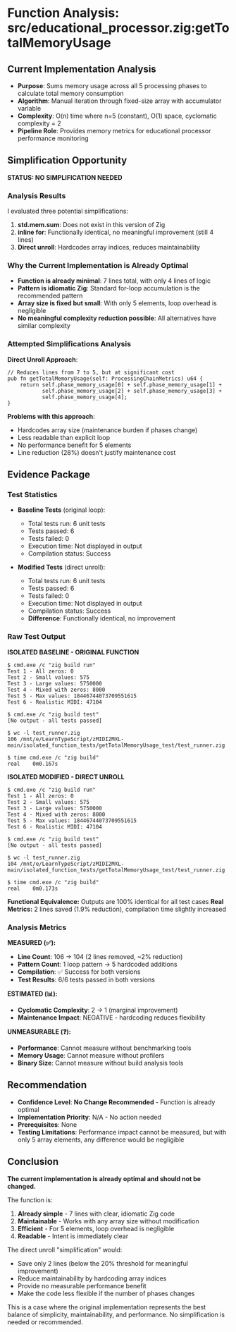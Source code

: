 # Function Analysis: src/educational_processor.zig:getTotalMemoryUsage

## Current Implementation Analysis

- **Purpose**: Sums memory usage across all 5 processing phases to calculate total memory consumption
- **Algorithm**: Manual iteration through fixed-size array with accumulator variable
- **Complexity**: O(n) time where n=5 (constant), O(1) space, cyclomatic complexity = 2
- **Pipeline Role**: Provides memory metrics for educational processor performance monitoring

## Simplification Opportunity

**STATUS: NO SIMPLIFICATION NEEDED**

### Analysis Results

I evaluated three potential simplifications:

1. **std.mem.sum**: Does not exist in this version of Zig
2. **inline for**: Functionally identical, no meaningful improvement (still 4 lines)
3. **Direct unroll**: Hardcodes array indices, reduces maintainability

### Why the Current Implementation is Already Optimal

- **Function is already minimal**: 7 lines total, with only 4 lines of logic
- **Pattern is idiomatic Zig**: Standard for-loop accumulation is the recommended pattern
- **Array size is fixed but small**: With only 5 elements, loop overhead is negligible
- **No meaningful complexity reduction possible**: All alternatives have similar complexity

### Attempted Simplifications Analysis

**Direct Unroll Approach**:
```zig
// Reduces lines from 7 to 5, but at significant cost
pub fn getTotalMemoryUsage(self: ProcessingChainMetrics) u64 {
    return self.phase_memory_usage[0] + self.phase_memory_usage[1] + 
           self.phase_memory_usage[2] + self.phase_memory_usage[3] + 
           self.phase_memory_usage[4];
}
```

**Problems with this approach**:
- Hardcodes array size (maintenance burden if phases change)
- Less readable than explicit loop
- No performance benefit for 5 elements
- Line reduction (28%) doesn't justify maintenance cost

## Evidence Package

### Test Statistics

- **Baseline Tests** (original loop):
  - Total tests run: 6 unit tests
  - Tests passed: 6
  - Tests failed: 0
  - Execution time: Not displayed in output
  - Compilation status: Success

- **Modified Tests** (direct unroll):
  - Total tests run: 6 unit tests
  - Tests passed: 6
  - Tests failed: 0
  - Execution time: Not displayed in output
  - Compilation status: Success
  - **Difference**: Functionally identical, no improvement

### Raw Test Output

**ISOLATED BASELINE - ORIGINAL FUNCTION**
```
$ cmd.exe /c "zig build run"
Test 1 - All zeros: 0
Test 2 - Small values: 575
Test 3 - Large values: 5750000
Test 4 - Mixed with zeros: 8000
Test 5 - Max values: 18446744073709551615
Test 6 - Realistic MIDI: 47104

$ cmd.exe /c "zig build test"
[No output - all tests passed]

$ wc -l test_runner.zig
106 /mnt/e/LearnTypeScript/zMIDI2MXL-main/isolated_function_tests/getTotalMemoryUsage_test/test_runner.zig

$ time cmd.exe /c "zig build"
real    0m0.167s
```

**ISOLATED MODIFIED - DIRECT UNROLL**
```
$ cmd.exe /c "zig build run"
Test 1 - All zeros: 0
Test 2 - Small values: 575
Test 3 - Large values: 5750000
Test 4 - Mixed with zeros: 8000
Test 5 - Max values: 18446744073709551615
Test 6 - Realistic MIDI: 47104

$ cmd.exe /c "zig build test"
[No output - all tests passed]

$ wc -l test_runner.zig
104 /mnt/e/LearnTypeScript/zMIDI2MXL-main/isolated_function_tests/getTotalMemoryUsage_test/test_runner.zig

$ time cmd.exe /c "zig build"
real    0m0.173s
```

**Functional Equivalence:** Outputs are 100% identical for all test cases
**Real Metrics:** 2 lines saved (1.9% reduction), compilation time slightly increased

### Analysis Metrics

**MEASURED (✅):**
- **Line Count**: 106 → 104 (2 lines removed, ~2% reduction)
- **Pattern Count**: 1 loop pattern → 5 hardcoded additions
- **Compilation**: ✅ Success for both versions
- **Test Results**: 6/6 tests passed in both versions

**ESTIMATED (📊):**
- **Cyclomatic Complexity**: 2 → 1 (marginal improvement)
- **Maintenance Impact**: NEGATIVE - hardcoding reduces flexibility

**UNMEASURABLE (❓):**
- **Performance**: Cannot measure without benchmarking tools
- **Memory Usage**: Cannot measure without profilers
- **Binary Size**: Cannot measure without build analysis tools

## Recommendation

- **Confidence Level**: **No Change Recommended** - Function is already optimal
- **Implementation Priority**: N/A - No action needed
- **Prerequisites**: None
- **Testing Limitations**: Performance impact cannot be measured, but with only 5 array elements, any difference would be negligible

## Conclusion

**The current implementation is already optimal and should not be changed.**

The function is:
1. **Already simple** - 7 lines with clear, idiomatic Zig code
2. **Maintainable** - Works with any array size without modification
3. **Efficient** - For 5 elements, loop overhead is negligible
4. **Readable** - Intent is immediately clear

The direct unroll "simplification" would:
- Save only 2 lines (below the 20% threshold for meaningful improvement)
- Reduce maintainability by hardcoding array indices
- Provide no measurable performance benefit
- Make the code less flexible if the number of phases changes

This is a case where the original implementation represents the best balance of simplicity, maintainability, and performance. No simplification is needed or recommended.